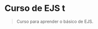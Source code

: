 <h1>Curso de EJS t</h1>
<blockquote>
	<p>
		Curso para aprender o básico de EJS.
	</p>
</blockquote>
